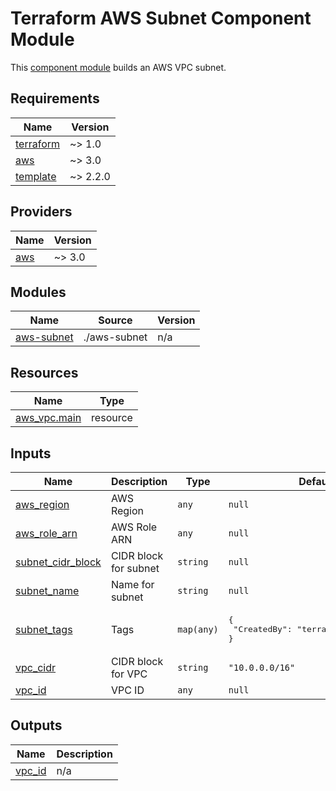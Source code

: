 # Terraform AWS Subnet Component Module

This [component module](https://www.notion.so/honestbank/WIP-How-to-structure-a-Terraform-module-31374a1594f84ef7b185ef4e06b36619)
builds an AWS VPC subnet.

<!-- BEGIN_TF_DOCS -->
## Requirements

| Name | Version |
|------|---------|
| <a name="requirement_terraform"></a> [terraform](#requirement\_terraform) | ~> 1.0 |
| <a name="requirement_aws"></a> [aws](#requirement\_aws) | ~> 3.0 |
| <a name="requirement_template"></a> [template](#requirement\_template) | ~> 2.2.0 |

## Providers

| Name | Version |
|------|---------|
| <a name="provider_aws"></a> [aws](#provider\_aws) | ~> 3.0 |

## Modules

| Name | Source | Version |
|------|--------|---------|
| <a name="module_aws-subnet"></a> [aws-subnet](#module\_aws-subnet) | ./aws-subnet | n/a |

## Resources

| Name | Type |
|------|------|
| [aws_vpc.main](https://registry.terraform.io/providers/hashicorp/aws/latest/docs/resources/vpc) | resource |

## Inputs

| Name | Description | Type | Default | Required |
|------|-------------|------|---------|:--------:|
| <a name="input_aws_region"></a> [aws\_region](#input\_aws\_region) | AWS Region | `any` | `null` | no |
| <a name="input_aws_role_arn"></a> [aws\_role\_arn](#input\_aws\_role\_arn) | AWS Role ARN | `any` | `null` | no |
| <a name="input_subnet_cidr_block"></a> [subnet\_cidr\_block](#input\_subnet\_cidr\_block) | CIDR block for subnet | `string` | `null` | no |
| <a name="input_subnet_name"></a> [subnet\_name](#input\_subnet\_name) | Name for subnet | `string` | `null` | no |
| <a name="input_subnet_tags"></a> [subnet\_tags](#input\_subnet\_tags) | Tags | `map(any)` | <pre>{<br>  "CreatedBy": "terraform-aws-subnet"<br>}</pre> | no |
| <a name="input_vpc_cidr"></a> [vpc\_cidr](#input\_vpc\_cidr) | CIDR block for VPC | `string` | `"10.0.0.0/16"` | no |
| <a name="input_vpc_id"></a> [vpc\_id](#input\_vpc\_id) | VPC ID | `any` | `null` | no |

## Outputs

| Name | Description |
|------|-------------|
| <a name="output_vpc_id"></a> [vpc\_id](#output\_vpc\_id) | n/a |
<!-- END_TF_DOCS -->
